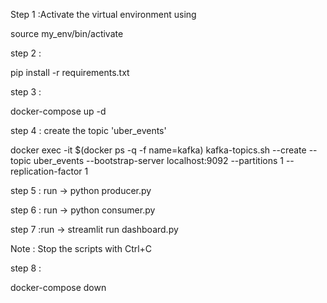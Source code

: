 Step 1 :Activate the virtual environment using 

source my_env/bin/activate

step 2 : 

pip install -r requirements.txt

step 3 : 

docker-compose up -d

step 4 : create the topic 'uber_events'

docker exec -it $(docker ps -q -f name=kafka) kafka-topics.sh --create --topic uber_events --bootstrap-server localhost:9092 --partitions 1 --replication-factor 1

step 5 : run ->
python producer.py

step 6 : run ->
python consumer.py

step 7 :run ->
streamlit run dashboard.py

Note : Stop the scripts with Ctrl+C

step 8 :

docker-compose down


